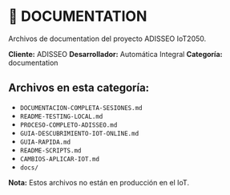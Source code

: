 # 📂 DOCUMENTATION

Archivos de documentation del proyecto ADISSEO IoT2050.

**Cliente:** ADISSEO
**Desarrollador:** Automática Integral
**Categoría:** documentation

## Archivos en esta categoría:

- `DOCUMENTACION-COMPLETA-SESIONES.md`
- `README-TESTING-LOCAL.md`
- `PROCESO-COMPLETO-ADISSEO.md`
- `GUIA-DESCUBRIMIENTO-IOT-ONLINE.md`
- `GUIA-RAPIDA.md`
- `README-SCRIPTS.md`
- `CAMBIOS-APLICAR-IOT.md`
- `docs/`

**Nota:** Estos archivos no están en producción en el IoT.